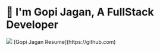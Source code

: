 # 👋 I'm Gopi Jagan, A FullStack Developer 

<!--
**Gopi159/Gopi159** is a ✨ _special_ ✨ repository because its `README.md` (this file) appears on your GitHub profile.

Here are some ideas to get you started:

- 🔭 I’m currently working on ...
- 🌱 I’m currently learning ...
- 👯 I’m looking to collaborate on ...
- 🤔 I’m looking for help with ...
- 💬 Ask me about ...
- 📫 How to reach me: ...
- 😄 Pronouns: ...
- ⚡ Fun fact: ...
-->
<img src="https://github-readme-stats.vercel.app/api?username=amanjaintkg9509&&show_icons=true&title_color=ffffff&icon_color=ffffff&text_color=white&bg_color=black"/>
[Gopi Jagan Resume](https://github.com)
